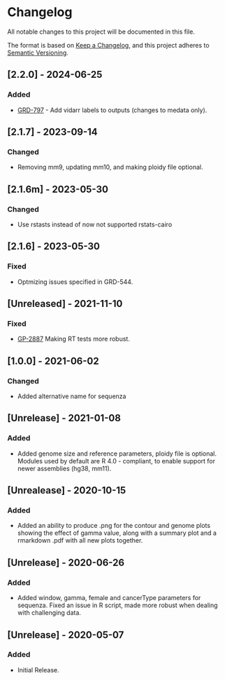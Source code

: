 # Changelog
All notable changes to this project will be documented in this file.

The format is based on [Keep a Changelog](https://keepachangelog.com/en/1.0.0/),
and this project adheres to [Semantic Versioning](https://semver.org/spec/v2.0.0.html).

## [2.2.0] - 2024-06-25
### Added
- [GRD-797](https://jira.oicr.on.ca/browse/GRD-797) - Add vidarr labels to outputs (changes to medata only).

## [2.1.7] - 2023-09-14
### Changed
- Removing mm9, updating mm10, and making ploidy file optional.

## [2.1.6m] - 2023-05-30
### Changed
- Use rstasts instead of now not supported rstats-cairo

## [2.1.6] - 2023-05-30
### Fixed
- Optmizing issues specified in GRD-544.

## [Unreleased] - 2021-11-10
### Fixed
- [GP-2887](https://jira.oicr.on.ca/browse/GP-2887) Making RT tests more robust.

## [1.0.0] - 2021-06-02
### Changed
- Added alternative name for sequenza

## [Unrelease] - 2021-01-08
### Added
- Added genome size and reference parameters, ploidy file is optional. Modules used by default are R 4.0 - compliant, to enable support for newer assemblies (hg38, mm11).

## [Unrealease] - 2020-10-15
### Added
- Added an ability to produce .png for the contour and genome plots showing the effect of gamma value, along with a summary plot and a rmarkdown .pdf with all new plots together.

## [Unrelease] - 2020-06-26
### Added
- Added window, gamma, female and cancerType parameters for sequenza. Fixed an issue in R script, made more robust when dealing with challenging data.

## [Unrelease] - 2020-05-07
### Added
- Initial Release.